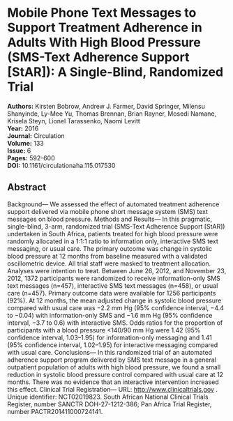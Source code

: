 # Mobile Phone Text Messages to Support Treatment Adherence in Adults With High Blood Pressure (SMS-Text Adherence Support [StAR]): A Single-Blind, Randomized Trial

**Authors:** Kirsten Bobrow, Andrew J. Farmer, David Springer, Milensu Shanyinde, Ly-Mee Yu, Thomas Brennan, Brian Rayner, Mosedi Namane, Krisela Steyn, Lionel Tarassenko, Naomi Levitt  
**Year:** 2016  
**Journal:** Circulation  
**Volume:** 133  
**Issue:** 6  
**Pages:** 592-600  
**DOI:** 10.1161/circulationaha.115.017530  

## Abstract
Background—            We assessed the effect of automated treatment adherence support delivered via mobile phone short message system (SMS) text messages on blood pressure.                                Methods and Results—            In this pragmatic, single-blind, 3-arm, randomized trial (SMS-Text Adherence Support [StAR]) undertaken in South Africa, patients treated for high blood pressure were randomly allocated in a 1:1:1 ratio to information only, interactive SMS text messaging, or usual care. The primary outcome was change in systolic blood pressure at 12 months from baseline measured with a validated oscillometric device. All trial staff were masked to treatment allocation. Analyses were intention to treat. Between June 26, 2012, and November 23, 2012, 1372 participants were randomized to receive information-only SMS text messages (n=457), interactive SMS text messages (n=458), or usual care (n=457). Primary outcome data were available for 1256 participants (92%). At 12 months, the mean adjusted change in systolic blood pressure compared with usual care was −2.2 mm Hg (95% confidence interval, −4.4 to −0.04) with information-only SMS and −1.6 mm Hg (95% confidence interval, −3.7 to 0.6) with interactive SMS. Odds ratios for the proportion of participants with a blood pressure <140/90 mm Hg were 1.42 (95% confidence interval, 1.03–1.95) for information-only messaging and 1.41 (95% confidence interval, 1.02–1.95) for interactive messaging compared with usual care.                                Conclusions—            In this randomized trial of an automated adherence support program delivered by SMS text message in a general outpatient population of adults with high blood pressure, we found a small reduction in systolic blood pressure control compared with usual care at 12 months. There was no evidence that an interactive intervention increased this effect.                                Clinical Trial Registration—                          URL:              http://www.clinicaltrials.gov              . Unique identifier: NCT02019823. South African National Clinical Trials Register, number SANCTR DOH-27-1212-386; Pan Africa Trial Register, number PACTR201411000724141.

